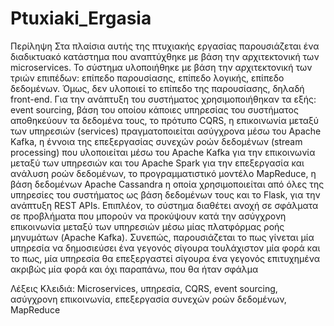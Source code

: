 # Ptuxiaki_Ergasia

Περίληψη
Στα πλαίσια αυτής της πτυχιακής εργασίας παρουσιάζεται ένα διαδικτυακό κατάστημα που αναπτύχθηκε με βάση την αρχιτεκτονική των microservices. Το σύστημα υλοποιήθηκε με βάση την αρχιτεκτονική των τριών επιπέδων: επίπεδο παρουσίασης, επίπεδο λογικής, επίπεδο δεδομένων. Όμως, δεν υλοποιεί το επίπεδο της παρουσίασης, δηλαδή front-end. Για την ανάπτυξη του συστήματος χρησιμοποιήθηκαν τα εξής: event sourcing, βάση του οποίου κάποιες υπηρεσίας του συστήματος αποθηκεύουν τα δεδομένα τους, το πρότυπο CQRS, η επικοινωνία μεταξύ των υπηρεσιών (services) πραγματοποιείται ασύγχρονα μέσω του Apache Kafka, η έννοια της επεξεργασίας συνεχών ροών δεδομένων (stream processing) που υλοποιείται μέσω του Apache Kafka για την επικοινωνία μεταξύ των υπηρεσιών και του Apache Spark για την επεξεργασία και ανάλυση ροών δεδομένων, το προγραμματιστικό μοντέλο MapReduce, η βάση δεδομένων Apache Cassandra η οποία χρησιμοποιείται από όλες της υπηρεσίες του συστήματος ως βάση δεδομένων τους και το Flask, για την ανάπτυξη REST APIs. Επιπλέον, το σύστημα διαθέτει ανοχή σε σφάλματα σε προβλήματα που μπορούν να προκύψουν κατά την ασύγχρονη επικοινωνία μεταξύ των υπηρεσιών μέσω μίας πλατφόρμας ροής μηνυμάτων (Apache Kafka). Συνεπώς, παρουσιάζεται το πως γίνεται μία υπηρεσία να δημοσιεύσει ένα γεγονός σίγουρα τουλάχιστον μία φορά και το πως, μία υπηρεσία θα επεξεργαστεί σίγουρα ένα γεγονός επιτυχημένα ακριβώς μία φορά και όχι παραπάνω, που θα ήταν σφάλμα

Λέξεις Κλειδιά: Microservices, υπηρεσία, CQRS, event sourcing, ασύγχρονη επικοινωνία, επεξεργασία συνεχών ροών δεδομένων, MapReduce

